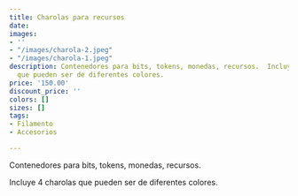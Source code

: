 ```yaml
---
title: Charolas para recursos
date: 
images:
- ''
- "/images/charola-2.jpeg"
- "/images/charola-1.jpeg"
description: Contenedores para bits, tokens, monedas, recursos.  Incluye 4 charolas
  que pueden ser de diferentes colores.
price: '150.00'
discount_price: ''
colors: []
sizes: []
tags:
- Filamento
- Accesorios

---
```

Contenedores para bits, tokens, monedas, recursos.

Incluye 4 charolas que pueden ser de diferentes colores.